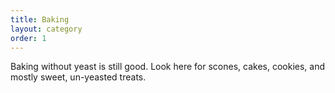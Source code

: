 ```yaml
---
title: Baking
layout: category
order: 1
---
```


Baking without yeast is still good. Look here for scones, cakes, cookies, and mostly sweet, un-yeasted treats. 
